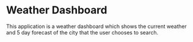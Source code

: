 # Weather Dashboard

This application is a weather dashboard which shows the current weather and 5 day forecast of the city that the user chooses to search. 